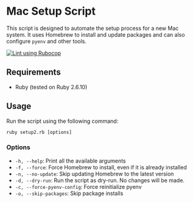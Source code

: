# Mac Setup Script

This script is designed to automate the setup process for a new Mac system. It uses Homebrew to install and update packages and can also configure `pyenv` and other tools.

[![Lint using Rubocop](https://github.com/AndrewBreyen/mac-setup-scripts/actions/workflows/lint.yml/badge.svg?branch=main)](https://github.com/AndrewBreyen/mac-setup-scripts/actions/workflows/lint.yml)

## Requirements

- Ruby (tested on Ruby 2.6.10)

## Usage

Run the script using the following command:

```
ruby setup2.rb [options]
```

### Options

- `-h, --help`: Print all the available arguments
- `-f, --force`: Force Homebrew to install, even if it is already installed
- `-n, --no-update`: Skip updating Homebrew to the latest version
- `-d, --dry-run`: Run the script as dry-run. No changes will be made.
- `-c, --force-pyenv-config`: Force reinitialize pyenv
- `-o, --skip-packages`: Skip package installs